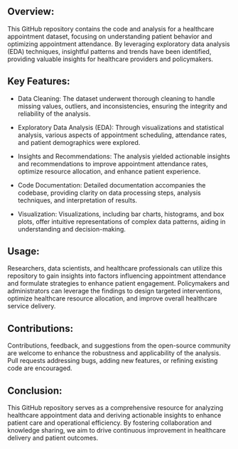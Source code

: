## Overview:
This GitHub repository contains the code and analysis for a healthcare appointment dataset, focusing on understanding patient behavior and optimizing appointment attendance. By leveraging exploratory data analysis (EDA) techniques, insightful patterns and trends have been identified, providing valuable insights for healthcare providers and policymakers.

## Key Features:

* Data Cleaning:  The dataset underwent thorough cleaning to handle missing values, outliers, and inconsistencies, ensuring the integrity and reliability of the analysis.

* Exploratory Data Analysis (EDA): Through visualizations and statistical analysis, various aspects of appointment scheduling, attendance rates, and patient demographics were explored.

* Insights and Recommendations: The analysis yielded actionable insights and recommendations to improve appointment attendance rates, optimize resource allocation, and enhance patient experience.

* Code Documentation: Detailed documentation accompanies the codebase, providing clarity on data processing steps, analysis techniques, and interpretation of results.

* Visualization: Visualizations, including bar charts, histograms, and box plots, offer intuitive representations of complex data patterns, aiding in understanding and decision-making.
## Usage:

Researchers, data scientists, and healthcare professionals can utilize this repository to gain insights into factors influencing appointment attendance and formulate strategies to enhance patient engagement.
Policymakers and administrators can leverage the findings to design targeted interventions, optimize healthcare resource allocation, and improve overall healthcare service delivery.
## Contributions:
Contributions, feedback, and suggestions from the open-source community are welcome to enhance the robustness and applicability of the analysis. Pull requests addressing bugs, adding new features, or refining existing code are encouraged.

## Conclusion:
This GitHub repository serves as a comprehensive resource for analyzing healthcare appointment data and deriving actionable insights to enhance patient care and operational efficiency. By fostering collaboration and knowledge sharing, we aim to drive continuous improvement in healthcare delivery and patient outcomes.




